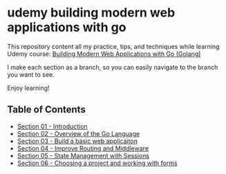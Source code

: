 # udemy building modern web applications with go

This repository content all my practice, tips, and techniques while learning Udemy
course: [Building Modern Web Applications with Go (Golang)](https://www.udemy.com/course/building-modern-web-applications-with-go/)

I make each section as a branch, so you can easily navigate to the branch you want to see.

Enjoy learning!

## Table of Contents

- [Section 01 - Introduction](section-01/README.md)
- [Section 02 - Overview of the Go Language](section-02/README.md)
- [Section 03 - Build a basic web applicaiton](section-03/README.md)
- [Section 04 - Improve Routing and Middleware](section-04/README.md)
- [Section 05 - State Management with Sessions](section-05/README.md)
- [Section 06 - Choosing a project and working with forms](section-06/README.md)
